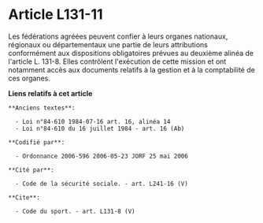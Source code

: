 # Article L131-11

Les fédérations agréées peuvent confier à leurs organes nationaux, régionaux ou départementaux une partie de leurs
attributions conformément aux dispositions obligatoires prévues au deuxième alinéa de l'article L. 131-8. Elles contrôlent
l'exécution de cette mission et ont notamment accès aux documents relatifs à la gestion et à la comptabilité de ces organes.

**Liens relatifs à cet article**

	**Anciens textes**:

	  - Loi n°84-610 1984-07-16 art. 16, alinéa 14
	  - Loi n°84-610 du 16 juillet 1984 - art. 16 (Ab)

	**Codifié par**:

	  - Ordonnance 2006-596 2006-05-23 JORF 25 mai 2006

	**Cité par**:

	  - Code de la sécurité sociale. - art. L241-16 (V)

	**Cite**:

	  - Code du sport. - art. L131-8 (V)
